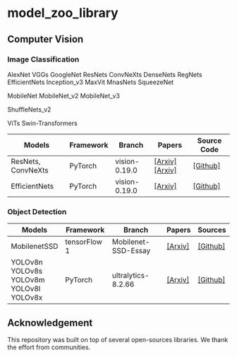 # model_zoo_library

## Computer Vision
    

### Image Classification

AlexNet
VGGs
GoogleNet
ResNets
ConvNeXts
DenseNets
RegNets
EfficientNets
Inception_v3
MaxVit
MnasNets
SqueezeNet

MobileNet
MobileNet_v2
MobileNet_v3

ShuffleNets_v2

ViTs
Swin-Transformers





|       Models          |      Framework      |        Branch         |       Papers        |      Source Code    |
|  -------------------  | ------------------  | --------------------  | ------------------  | ------------------  |
|  ResNets, ConvNeXts   |    PyTorch          | vision-0.19.0         | [[Arxiv]](https://arxiv.org/abs/1512.03385) [[Arxiv]](https://arxiv.org/abs/1611.05431) | [[Github]](https://github.com/pytorch/vision)  |
|  EfficientNets        |    PyTorch          | vision-0.19.0         | [[Arxiv]](https://arxiv.org/abs/1905.11946)  | [[Github]](https://github.com/pytorch/vision)   |



### Object Detection
|       Models          |      Framework      |        Branch         |       Papers        |      Sources        |
|  -------------------  | ------------------  | --------------------  | ------------------  | ------------------  |
|  MobilenetSSD         |    tensorFlow 1     | Mobilenet-SSD-Essay   | [[Arxiv]](https://arxiv.org/abs/1512.02325)  | [[Github]](https://github.com/bubbliiiing/Mobilenet-SSD-Essay/tree/master)  |
|  YOLOv8n <br>YOLOv8s <br>YOLOv8m <br>YOLOv8l <br>YOLOv8x  |    PyTorch          | ultralytics-8.2.66    | [[Arxiv]](https://arxiv.org/html/2406.10139v1#S4)  | [[Github]](https://github.com/ultralytics/ultralytics) |


## Acknowledgement
    
This repository was built on top of several open-sources libraries. We thank the effort from communities.
